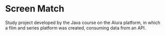 <h1>Screen Match</h1>

Study project developed by the Java course on the Alura platform, in which a film and series platform was created, consuming data from an API.
